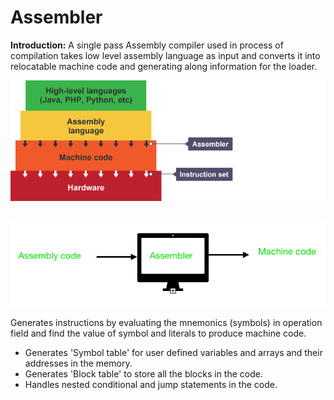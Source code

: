 # Assembler

**Introduction:**  A single pass Assembly compiler used in process of compilation takes low level assembly language as input and converts it into relocatable machine code and generating along information for the loader.
<br/>
<p align="center">
  <img src="https://github.com/ganapathi7869/projects/blob/main/cpp/assembler/resources/stages.png" alt=""/>
</p>
<br/>
<img src="https://github.com/ganapathi7869/projects/blob/main/cpp/assembler/resources/assembler.png" alt=""/>

Generates instructions by evaluating the mnemonics (symbols) in operation field and find the value of symbol and literals to produce machine code.

 - Generates 'Symbol table' for user defined variables and arrays and their addresses in the memory.
 - Generates 'Block table' to store all the blocks in the code.
 - Handles nested conditional and jump statements in the code.
